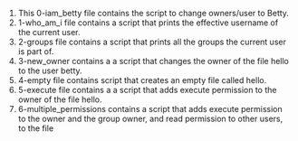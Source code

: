 1. This 0-iam_betty file contains the script to change owners/user to Betty.
2. 1-who_am_i file contains a script that prints the effective username of the current user.
3. 2-groups file contains a script that prints all the groups the current user is part of.
4. 3-new_owner contains a a script that changes the owner of the file hello to the user betty.
5. 4-empty file contains script that creates an empty file called hello.
6. 5-execute file contains a a script that adds execute permission to the owner of the file hello.
7. 6-multiple_permissions contains a script that adds execute permission to the owner and the group owner, and read permission to other users, to the file
